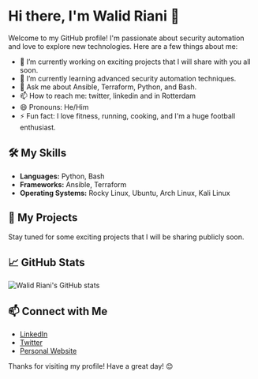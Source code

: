 # Hi there, I'm Walid Riani 👋

Welcome to my GitHub profile! I'm passionate about security automation and love to explore new technologies. Here are a few things about me:

- 🔭 I’m currently working on exciting projects that I will share with you all soon.
- 🌱 I’m currently learning advanced security automation techniques.
- 💬 Ask me about Ansible, Terraform, Python, and Bash.
- 📫 How to reach me: twitter, linkedin and in Rotterdam 
- 😄 Pronouns: He/Him
- ⚡ Fun fact: I love fitness, running, cooking, and I'm a huge football enthusiast.

## 🛠️ My Skills

- **Languages:** Python, Bash
- **Frameworks:** Ansible, Terraform
- **Operating Systems:** Rocky Linux, Ubuntu, Arch Linux, Kali Linux

## 🚀 My Projects

Stay tuned for some exciting projects that I will be sharing publicly soon.

## 📈 GitHub Stats

![Walid Riani's GitHub stats](https://github-readme-stats.vercel.app/api?username=walid-riani&show_icons=true&theme=radical)

## 📫 Connect with Me

- [LinkedIn](https://www.linkedin.com/in/walid-riani-09a7b1131/)
- [Twitter](https://twitter.com/yourusername)
- [Personal Website](https://yourwebsite.com)

Thanks for visiting my profile! Have a great day! 😊
